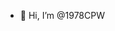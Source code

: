 - 👋 Hi, I’m @1978CPW

<!---
1978CPW/1978CPW is a ✨ special ✨ repository because its `README.md` (this file) appears on your GitHub profile.
You can click the Preview link to take a look at your changes.
--->
